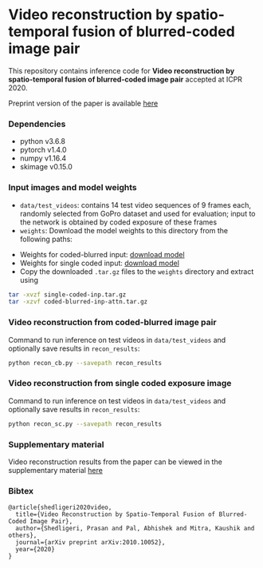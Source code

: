 # Video reconstruction by spatio-temporal fusion of blurred-coded image pair
This repository contains inference code for **Video reconstruction by spatio-temporal fusion of blurred-coded image pair** accepted at ICPR 2020.

Preprint version of the paper is available [here](https://arxiv.org/abs/2010.10052)

### Dependencies
+ python v3.6.8
+ pytorch v1.4.0
+ numpy v1.16.4
+ skimage v0.15.0

### Input images and model weights
+ ```data/test_videos```: contains 14 test video sequences of 9 frames each, randomly selected from GoPro dataset and used for evaluation; input to the network is obtained by coded exposure of these frames
+ ```weights```: Download the model weights to this directory from the following paths:
- Weights for coded-blurred input: [download model](https://drive.google.com/file/d/1HsNNWn7SHFR_ubFFjarQFih4HvD-qE7s/view?usp=sharing)
- Weights for single coded input: [download model](https://drive.google.com/file/d/1XgqLUQP1bOkjDme9r1UG3jLCc_B27OZx/view?usp=sharing)
- Copy the downloaded ```.tar.gz``` files to the ```weights``` directory and extract using 
```sh
tar -xvzf single-coded-inp.tar.gz
tar -xzvf coded-blurred-inp-attn.tar.gz
```

### Video reconstruction from coded-blurred image pair
Command to run inference on test videos in ```data/test_videos``` and optionally save results in ```recon_results```:
```sh
python recon_cb.py --savepath recon_results
```
### Video reconstruction from single coded exposure image
Command to run inference on test videos in ```data/test_videos``` and optionally save results in ```recon_results```:
```sh
python recon_sc.py --savepath recon_results
```


### Supplementary material
Video reconstruction results from the paper can be viewed in the supplementary material [here](https://drive.google.com/file/d/1u99_tjrFW56qvVXm46CmA-zBOvI1-56o/view?usp=sharing)

### Bibtex
```
@article{shedligeri2020video,
  title={Video Reconstruction by Spatio-Temporal Fusion of Blurred-Coded Image Pair},
  author={Shedligeri, Prasan and Pal, Abhishek and Mitra, Kaushik and others},
  journal={arXiv preprint arXiv:2010.10052},
  year={2020}
}
```